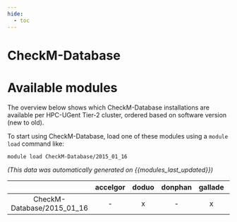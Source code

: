 ```yaml
---
hide:
  - toc
---
```


CheckM-Database
===============

# Available modules


The overview below shows which CheckM-Database installations are available per HPC-UGent Tier-2 cluster, ordered based on software version (new to old).

To start using CheckM-Database, load one of these modules using a `module load` command like:

```shell
module load CheckM-Database/2015_01_16
```

*(This data was automatically generated on {{modules_last_updated}})*

| |accelgor|doduo|donphan|gallade|joltik|litleo|shinx|
| :---: | :---: | :---: | :---: | :---: | :---: | :---: | :---: |
|CheckM-Database/2015_01_16|-|x|-|x|-|x|x|
